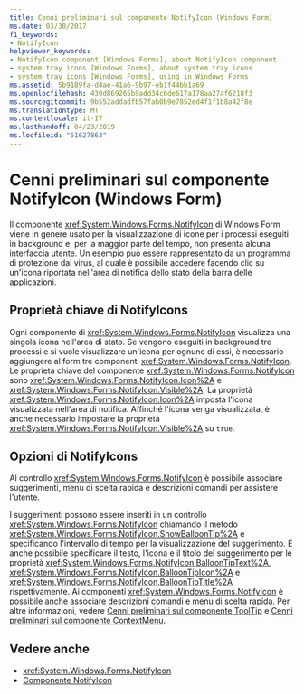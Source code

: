 ```yaml
---
title: Cenni preliminari sul componente NotifyIcon (Windows Form)
ms.date: 03/30/2017
f1_keywords:
- NotifyIcon
helpviewer_keywords:
- NotifyIcon component [Windows Forms], about NotifyIcon component
- system tray icons [Windows Forms], about system tray icons
- system tray icons [Windows Forms], using in Windows Forms
ms.assetid: 5b9189fa-d4ae-41a6-9b97-eb1f44bb1a69
ms.openlocfilehash: 430d869265b9add34c6de617a178aa27af6218f3
ms.sourcegitcommit: 9b552addadfb57fab0b9e7852ed4f1f1b8a42f8e
ms.translationtype: MT
ms.contentlocale: it-IT
ms.lasthandoff: 04/23/2019
ms.locfileid: "61627863"
---
```

# <a name="notifyicon-component-overview-windows-forms"></a>Cenni preliminari sul componente NotifyIcon (Windows Form)

Il componente <xref:System.Windows.Forms.NotifyIcon> di Windows Form viene in genere usato per la visualizzazione di icone per i processi eseguiti in background e, per la maggior parte del tempo, non presenta alcuna interfaccia utente. Un esempio può essere rappresentato da un programma di protezione dai virus, al quale è possibile accedere facendo clic su un'icona riportata nell'area di notifica dello stato della barra delle applicazioni.

## <a name="key-properties-of-notifyicons"></a>Proprietà chiave di NotifyIcons

Ogni componente di <xref:System.Windows.Forms.NotifyIcon> visualizza una singola icona nell'area di stato. Se vengono eseguiti in background tre processi e si vuole visualizzare un'icona per ognuno di essi, è necessario aggiungere al form tre componenti <xref:System.Windows.Forms.NotifyIcon>. Le proprietà chiave del componente <xref:System.Windows.Forms.NotifyIcon> sono <xref:System.Windows.Forms.NotifyIcon.Icon%2A> e <xref:System.Windows.Forms.NotifyIcon.Visible%2A>. La proprietà <xref:System.Windows.Forms.NotifyIcon.Icon%2A> imposta l'icona visualizzata nell'area di notifica. Affinché l'icona venga visualizzata, è anche necessario impostare la proprietà <xref:System.Windows.Forms.NotifyIcon.Visible%2A> su `true`.

## <a name="notifyicons-options"></a>Opzioni di NotifyIcons

Al controllo <xref:System.Windows.Forms.NotifyIcon> è possibile associare suggerimenti, menu di scelta rapida e descrizioni comandi per assistere l'utente.

I suggerimenti possono essere inseriti in un controllo <xref:System.Windows.Forms.NotifyIcon> chiamando il metodo <xref:System.Windows.Forms.NotifyIcon.ShowBalloonTip%2A> e specificando l'intervallo di tempo per la visualizzazione del suggerimento. È anche possibile specificare il testo, l'icona e il titolo del suggerimento per le proprietà <xref:System.Windows.Forms.NotifyIcon.BalloonTipText%2A>, <xref:System.Windows.Forms.NotifyIcon.BalloonTipIcon%2A> e <xref:System.Windows.Forms.NotifyIcon.BalloonTipTitle%2A> rispettivamente. Ai componenti <xref:System.Windows.Forms.NotifyIcon> è possibile anche associare descrizioni comandi e menu di scelta rapida. Per altre informazioni, vedere [Cenni preliminari sul componente ToolTip](tooltip-component-overview-windows-forms.md) e [Cenni preliminari sul componente ContextMenu](contextmenu-component-overview-windows-forms.md).

## <a name="see-also"></a>Vedere anche

- <xref:System.Windows.Forms.NotifyIcon>
- [Componente NotifyIcon](notifyicon-component-windows-forms.md)